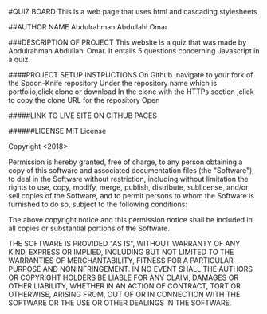 #QUIZ BOARD
This is a web page that uses html and cascading stylesheets

##AUTHOR NAME
Abdulrahman Abdullahi Omar

###DESCRIPTION OF PROJECT
This website is a quiz that was made by Abdulrahman Abdullahi Omar. It entails
5 questions concerning Javascript in a quiz.

####PROJECT SETUP INSTRUCTIONS
On Github ,navigate to your fork of the Spoon-Knife repository
Under the repository name which is portfolio,click clone or download
In the clone with the HTTPs section ,click to copy the clone URL for the repository
Open

#####LINK TO LIVE SITE ON GITHUB PAGES


######LICENSE
MIT License

Copyright <2018> <Abdulrahman Abdullahi Omar>

Permission is hereby granted, free of charge, to any person obtaining a copy of this software and associated documentation files (the "Software"), to deal in the Software without restriction, including without limitation the rights to use, copy, modify, merge, publish, distribute, sublicense, and/or sell copies of the Software, and to permit persons to whom the Software is furnished to do so, subject to the following conditions:

The above copyright notice and this permission notice shall be included in all copies or substantial portions of the Software.

THE SOFTWARE IS PROVIDED "AS IS", WITHOUT WARRANTY OF ANY KIND, EXPRESS OR IMPLIED, INCLUDING BUT NOT LIMITED TO THE WARRANTIES OF MERCHANTABILITY, FITNESS FOR A PARTICULAR PURPOSE AND NONINFRINGEMENT. IN NO EVENT SHALL THE AUTHORS OR COPYRIGHT HOLDERS BE LIABLE FOR ANY CLAIM, DAMAGES OR OTHER LIABILITY, WHETHER IN AN ACTION OF CONTRACT, TORT OR OTHERWISE, ARISING FROM, OUT OF OR IN CONNECTION WITH THE SOFTWARE OR THE USE OR OTHER DEALINGS IN THE SOFTWARE.
